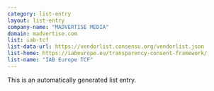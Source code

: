 ```yaml
---
category: list-entry
layout: list-entry
company-name: "MADVERTISE MEDIA"
domain: madvertise.com
list: iab-tcf
list-data-url: https://vendorlist.consensu.org/vendorlist.json
list-home: https://iabeurope.eu/transparency-consent-framework/
list-name: "IAB Europe TCF"
---
```


This is an automatically generated list entry.
